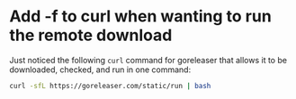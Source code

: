 # Add -f to curl when wanting to run the remote download

Just noticed the following `curl` command for goreleaser that allows it to be downloaded, checked, and run in one command:

```sh
curl -sfL https://goreleaser.com/static/run | bash
```
